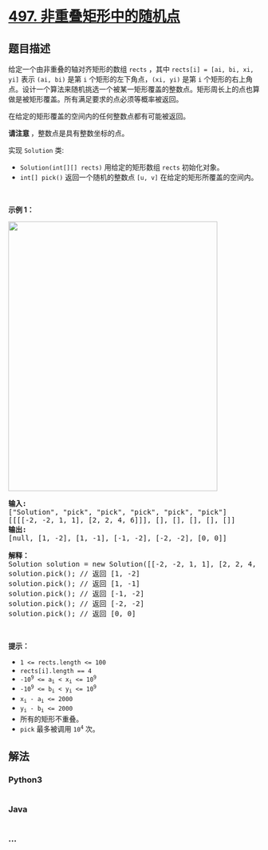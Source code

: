 # [497. 非重叠矩形中的随机点](https://leetcode-cn.com/problems/random-point-in-non-overlapping-rectangles)



## 题目描述

<!-- 这里写题目描述 -->

<p>给定一个由非重叠的轴对齐矩形的数组 <code>rects</code> ，其中 <code>rects[i] = [ai, bi, xi, yi]</code> 表示 <code>(ai, bi)</code> 是第 <code>i</code> 个矩形的左下角点，<code>(xi, yi)</code> 是第 <code>i</code> 个矩形的右上角点。设计一个算法来随机挑选一个被某一矩形覆盖的整数点。矩形周长上的点也算做是被矩形覆盖。所有满足要求的点必须等概率被返回。</p>

<p>在给定的矩形覆盖的空间内的任何整数点都有可能被返回。</p>

<p><strong>请注意&nbsp;</strong>，整数点是具有整数坐标的点。</p>

<p>实现&nbsp;<code>Solution</code>&nbsp;类:</p>

<ul>
	<li><code>Solution(int[][] rects)</code>&nbsp;用给定的矩形数组&nbsp;<code>rects</code> 初始化对象。</li>
	<li><code>int[] pick()</code>&nbsp;返回一个随机的整数点 <code>[u, v]</code> 在给定的矩形所覆盖的空间内。</li>
</ul>

<ol>
</ol>

<p>&nbsp;</p>

<p><strong>示例 1：</strong></p>

<p><img src="https://assets.leetcode.com/uploads/2021/07/24/lc-pickrandomrec.jpg" style="height: 539px; width: 419px;" /></p>

<pre>
<strong>输入: 
</strong>["Solution", "pick", "pick", "pick", "pick", "pick"]
[[[[-2, -2, 1, 1], [2, 2, 4, 6]]], [], [], [], [], []]
<strong>输出: 
</strong>[null, [1, -2], [1, -1], [-1, -2], [-2, -2], [0, 0]]

<strong>解释：</strong>
Solution solution = new Solution([[-2, -2, 1, 1], [2, 2, 4, 6]]);
solution.pick(); // 返回 [1, -2]
solution.pick(); // 返回 [1, -1]
solution.pick(); // 返回 [-1, -2]
solution.pick(); // 返回 [-2, -2]
solution.pick(); // 返回 [0, 0]</pre>

<p>&nbsp;</p>

<p><strong>提示：</strong></p>

<ul>
	<li><code>1 &lt;= rects.length &lt;= 100</code></li>
	<li><code>rects[i].length == 4</code></li>
	<li><code>-10<sup>9</sup>&nbsp;&lt;= a<sub>i</sub>&nbsp;&lt; x<sub>i</sub>&nbsp;&lt;= 10<sup>9</sup></code></li>
	<li><code>-10<sup>9</sup>&nbsp;&lt;= b<sub>i</sub>&nbsp;&lt; y<sub>i</sub>&nbsp;&lt;= 10<sup>9</sup></code></li>
	<li><code>x<sub>i</sub>&nbsp;- a<sub>i</sub>&nbsp;&lt;= 2000</code></li>
	<li><code>y<sub>i</sub>&nbsp;- b<sub>i</sub>&nbsp;&lt;= 2000</code></li>
	<li>所有的矩形不重叠。</li>
	<li><code>pick</code> 最多被调用&nbsp;<code>10<sup>4</sup></code>&nbsp;次。</li>
</ul>


## 解法

<!-- 这里可写通用的实现逻辑 -->

<!-- tabs:start -->

### **Python3**

<!-- 这里可写当前语言的特殊实现逻辑 -->

```python

```

### **Java**

<!-- 这里可写当前语言的特殊实现逻辑 -->

```java

```

### **...**

```

```

<!-- tabs:end -->
